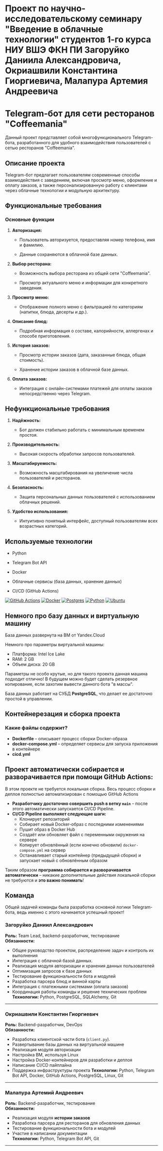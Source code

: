 Проект по научно-исследовательскому семинару "Введение в облачные технологии" студентов 1-го курса НИУ ВШЭ ФКН ПИ Загоруйко Даниила Александровича, Окриашвили Константина Гиоргиевича, Малапура Артемия Андреевича
====
# Telegram-бот для сети ресторанов "Coffeemania"
Данный проект представляет собой многофункционального Telegram-бота, разработанного для удобного взаимодействия пользователей с сетью ресторанов "Coffeemania".
## Описание проекта
Telegram-бот предлагает пользователям современные способы взаимодействия с заведением, включая просмотр меню, оформление и оплату заказов, а также персонализированную работу с клиентами через облачные технологии и модульную архитектуру.
## Функциональные требования
### Основные функции
1. **Авторизация:**
   
   - Пользователь авторизуется, предоставляя номер телефона, имя и фамилию.
     
   - Данные сохраняются в облачной базе данных.
     
2. **Выбор ресторана:**
   
   - Возможность выбора ресторана из общей сети "Coffeemania".
     
   - Просмотр актуального меню и информации для конкретного заведения.
     
3. **Просмотр меню:**
   
   - Отображение полного меню с фильтрацией по категориям (напитки, блюда, десерты и др.).
     
4. **Описание блюд:**
   
   - Подробная информация о составе, калорийности, аллергенах и способе приготовления.
     
5. **История заказов:**
   
   - Просмотр истории заказов (дата, заказанные блюда, общая стоимость).
     
   - Хранение истории заказов в облачной базе данных.
     
6. **Оплата заказов:**
   
   - Интеграция с онлайн-системами платежей для оплаты заказов непосредственно через Telegram.
     
## Нефункциональные требования


1. **Надёжность:**

   - Бот должен стабильно работать с минимальным временем простоя.

2. **Производительность:**

   - Высокая скорость обработки запросов пользователей.

3. **Масштабируемость:**

   - Возможность масштабирования на увеличение числа пользователей и ресторанов.
  
4. **Безопасность:**

   - Защита персональных данных пользователей с использованием облачных решений.
  
5. **Удобство использования:**

   - Интуитивно понятный интерфейс, доступный пользователям всех возрастных категорий.
  
## Используемые технологии

- Python

- Telegram Bot API

- Docker

- Облачные сервисы (база данных, хранение данных) 

- CI/CD (GitHub Actions)

[![GitHub Actions](https://img.shields.io/badge/GitHub_Actions-2088FF?logo=github-actions&logoColor=white)](#) [![Docker](https://img.shields.io/badge/Docker-2496ED?logo=docker&logoColor=fff)](#) [![Postgres](https://img.shields.io/badge/Postgres-%23316192.svg?logo=postgresql&logoColor=white)](#) 
[![Python](https://img.shields.io/badge/Python-3776AB?logo=python&logoColor=fff)](#) [![Ubuntu](https://img.shields.io/badge/Ubuntu-E95420?logo=ubuntu&logoColor=white)](#)


## Немного про базу данных и виртуальную машину
База данных развернута на ВМ от Yandex.Cloud

Немного про параметры виртуальной машины:

- Платформа: Intel Ice Lake
- RAM: 2 GB
- Объем диска: 20 GB

Параметры не особо крутые, но для такого проекта данная машина подходит отлично! В будущем можно будет сделать резервное копирование, если захотим вывести данного бота "в массы".

База данных работает на СУБД **PostgreSQL**, что делает ее достаточно простой в управлении.

## Контейнерезация и сборка проекта
### Какие файлы содержит?
- **Dockerfile** – описывает процесс сборки Docker-образа
- **docker-compose.yml** – определяет сервисы для запуска приложения в контейнере
- **cicd.yml** 

## Проект автоматически собирается и разворачивается при помощи GitHub Actions:

В этом проекте не требуется локальная сборка. Весь процесс сборки и деплоя полностью автоматизирован с помощью GitHub Actions

- **Разработчику достаточно совершить push в ветку `main`** – после этого автоматически запускается CI/CD Pipeline.
- **CI/CD Pipeline выполняет следующие шаги:**
  - Клонирует репозиторий
  - Собирает новый Docker-образ с последними изменениями
  - Пушит образ в Docker Hub
  - Создаёт или обновляет файл с переменными окружения на сервере
  - Копирует обновлённый (если конечно обновили) `docker-compose.yml` на сервер
  - Останавливает старый контейнер (предыдущей сборки) и запускает новый с обновлённым образом

Таким образом **программа собирается и разворачивается автоматически** – никакие дополнительные действия локальной сборки не требуются и **это важно понимать**!

## Команда
Общей задачей команды была разработка основной логики Telegram-бота, ведь именно с этого начинается успешный проект!

### Загоруйко Даниил Александрович
**Роль:** Team Lead, backend-разработчик, тестирование  
**Обязанности:**
- Общее руководство проектом, распределение задач и контроль их выполнения
- Интеграция с облачной базой данных.
- Реализация модуля авторизации и хранения данных пользователей
- Оптимизация запросов к базе данных
- Тестирование функциональности бота и модулей
- Разработка парсера блюд и винной карты
- Интеграция с платежными системами (оплата заказов)
- Координация работы команды и решение технических проблем\
**Технологии:** Python, PostgreSQL, SQLAlchemy, Git

---

### Окриашвили Константин Гиоргиевич
**Роль:** Backend-разработчик, DevOps  
**Обязанности:**
- Разработка клиентской части бота (`client.py`).
- Развертывание базы данных на виртуальной машине
- Реализация модуля авторизации
- Настройка ВМ, используя Linux
- Настройка Docker-контейнеров для разработки и деплоя
- Написание CI/CD пайплайна
- Поддержка инфраструктуры проекта
**Технологии:** Python, Telegram Bot API, Docker, GitHub Actions, PostgreSQL, Linux, Git

---

### Малапура Артемий Андреевич
**Роль:** Backend-разработчик, тестирование  
**Обязанности:**
- Реализация модуля **истории заказов**
- Разработка парсера для ресторанов для обновления данных
- Тестирование функциональности бота и модулей
- Участие в написании документации \
**Технологии:** Python, Telegram Bot API, Git

---
